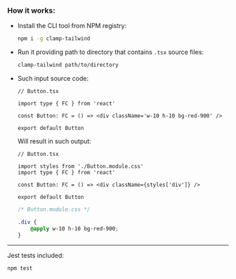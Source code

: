 ### How it works:

- Install the CLI tool from NPM registry:
    ```bash
    npm i -g clamp-tailwind
    ```

- Run it providing path to directory that contains `.tsx` source files:
    ```bash
    clamp-tailwind path/to/directory
    ```
- Such input source code:
    ```tsx 
    // Button.tsx
  
    import type { FC } from 'react'
    
    const Button: FC = () => <div className='w-10 h-10 bg-red-900' />
    
    export default Button
    ```
    Will result in such output:
    ```tsx
    // Button.tsx
  
    import styles from './Button.module.css'
    import type { FC } from 'react'
    
    const Button: FC = () => <div className={styles['div']} />
    
    export default Button 
    ```
    ```css
    /* Button.module.css */
  
    .div {
        @apply w-10 h-10 bg-red-900;
    }
    ```
---

Jest tests included:
```bash
npm test
```
